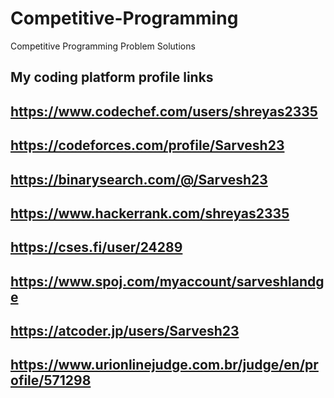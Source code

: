 # Competitive-Programming
Competitive Programming Problem Solutions

## My coding platform profile links
## https://www.codechef.com/users/shreyas2335
## https://codeforces.com/profile/Sarvesh23
## https://binarysearch.com/@/Sarvesh23
## https://www.hackerrank.com/shreyas2335
## https://cses.fi/user/24289
## https://www.spoj.com/myaccount/sarveshlandge
## https://atcoder.jp/users/Sarvesh23
## https://www.urionlinejudge.com.br/judge/en/profile/571298
